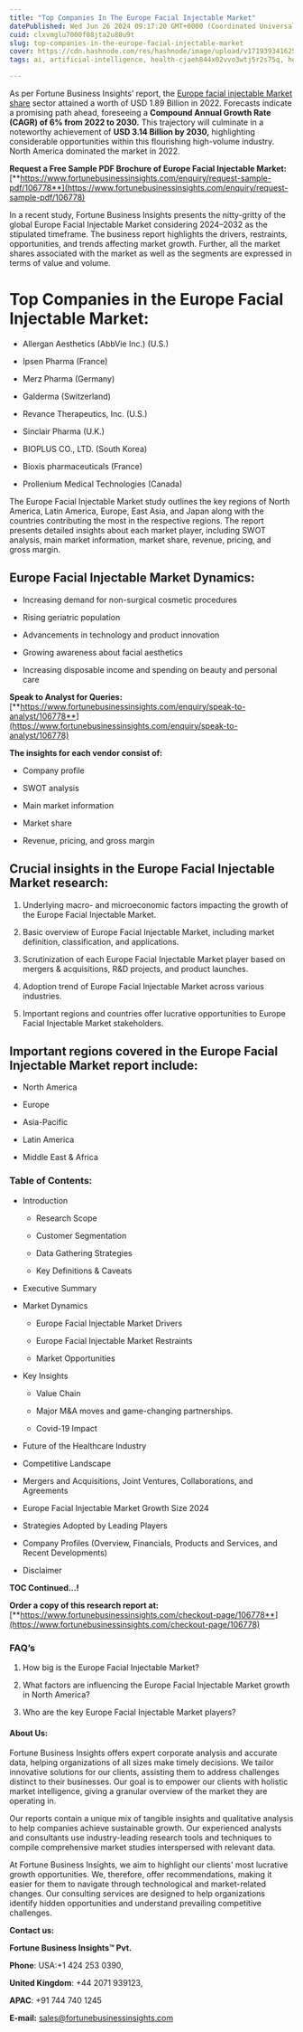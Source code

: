 ```yaml
---
title: "Top Companies In The Europe Facial Injectable Market"
datePublished: Wed Jun 26 2024 09:17:20 GMT+0000 (Coordinated Universal Time)
cuid: clxvmglu7000f08jta2u80u9t
slug: top-companies-in-the-europe-facial-injectable-market
cover: https://cdn.hashnode.com/res/hashnode/image/upload/v1719393416257/0f4750fb-20ad-469e-aa67-c1493f4cc269.png
tags: ai, artificial-intelligence, health-cjaeh844x02vvo3wtj5r2s75q, healthcare, europe-facial-injectable-market

---
```


As per Fortune Business Insights’ report, the [Europe facial injectable Market share](https://www.fortunebusinessinsights.com/europe-facial-injectable-market-106778) sector attained a worth of USD 1.89 Billion in 2022. Forecasts indicate a promising path ahead, foreseeing a **Compound Annual Growth Rate (CAGR) of 6% from 2022 to 2030.** This trajectory will culminate in a noteworthy achievement of **USD 3.14 Billion by 2030,** highlighting considerable opportunities within this flourishing high-volume industry. North America dominated the market in 2022.

**Request a Free Sample PDF Brochure of Europe Facial Injectable Market:** [**https://www.fortunebusinessinsights.com/enquiry/request-sample-pdf/106778**](https://www.fortunebusinessinsights.com/enquiry/request-sample-pdf/106778)

In a recent study, Fortune Business Insights presents the nitty-gritty of the global Europe Facial Injectable Market considering 2024–2032 as the stipulated timeframe. The business report highlights the drivers, restraints, opportunities, and trends affecting market growth. Further, all the market shares associated with the market as well as the segments are expressed in terms of value and volume.

# **Top Companies in the Europe Facial Injectable Market:**

* Allergan Aesthetics (AbbVie Inc.) (U.S.)
    
* Ipsen Pharma (France)
    
* Merz Pharma (Germany)
    
* Galderma (Switzerland)
    
* Revance Therapeutics, Inc. (U.S.)
    
* Sinclair Pharma (U.K.)
    
* BIOPLUS CO., LTD. (South Korea)
    
* Bioxis pharmaceuticals (France)
    
* Prollenium Medical Technologies (Canada)
    

The Europe Facial Injectable Market study outlines the key regions of North America, Latin America, Europe, East Asia, and Japan along with the countries contributing the most in the respective regions. The report presents detailed insights about each market player, including SWOT analysis, main market information, market share, revenue, pricing, and gross margin.

## Europe Facial Injectable Market **Dynamics**:

* Increasing demand for non-surgical cosmetic procedures
    
* Rising geriatric population
    
* Advancements in technology and product innovation
    
* Growing awareness about facial aesthetics
    
* Increasing disposable income and spending on beauty and personal care
    

**Speak to Analyst for Queries:** [**https://www.fortunebusinessinsights.com/enquiry/speak-to-analyst/106778**](https://www.fortunebusinessinsights.com/enquiry/speak-to-analyst/106778)

**The insights for each vendor consist of:**

* Company profile
    
* SWOT analysis
    
* Main market information
    
* Market share
    
* Revenue, pricing, and gross margin
    

## **Crucial insights in the Europe Facial Injectable Market research:**

1. Underlying macro- and microeconomic factors impacting the growth of the Europe Facial Injectable Market.
    
2. Basic overview of Europe Facial Injectable Market, including market definition, classification, and applications.
    
3. Scrutinization of each Europe Facial Injectable Market player based on mergers & acquisitions, R&D projects, and product launches.
    
4. Adoption trend of Europe Facial Injectable Market across various industries.
    
5. Important regions and countries offer lucrative opportunities to Europe Facial Injectable Market stakeholders.
    

## **Important regions covered in the Europe Facial Injectable Market report include:**

* North America
    
* Europe
    
* Asia-Pacific
    
* Latin America
    
* Middle East & Africa
    

### **Table of Contents:**

* Introduction
    
    * Research Scope
        
    * Customer Segmentation
        
    * Data Gathering Strategies
        
    * Key Definitions & Caveats
        
* Executive Summary
    
* Market Dynamics
    
    * Europe Facial Injectable Market Drivers
        
    * Europe Facial Injectable Market Restraints
        
    * Market Opportunities
        
* Key Insights
    
    * Value Chain
        
    * Major M&A moves and game-changing partnerships.
        
    * Covid-19 Impact
        
* Future of the Healthcare Industry
    
* Competitive Landscape
    
* Mergers and Acquisitions, Joint Ventures, Collaborations, and Agreements
    
* Europe Facial Injectable Market Growth Size 2024
    
* Strategies Adopted by Leading Players
    
* Company Profiles (Overview, Financials, Products and Services, and Recent Developments)
    
* Disclaimer
    

**TOC Continued…!**

**Order a copy of this research report at:** [**https://www.fortunebusinessinsights.com/checkout-page/106778**](https://www.fortunebusinessinsights.com/checkout-page/106778)

### **FAQ’s**

1. How big is the Europe Facial Injectable Market?
    
2. What factors are influencing the Europe Facial Injectable Market growth in North America?
    
3. Who are the key Europe Facial Injectable Market players?
    

#### **About Us:**

Fortune Business Insights offers expert corporate analysis and accurate data, helping organizations of all sizes make timely decisions. We tailor innovative solutions for our clients, assisting them to address challenges distinct to their businesses. Our goal is to empower our clients with holistic market intelligence, giving a granular overview of the market they are operating in.

Our reports contain a unique mix of tangible insights and qualitative analysis to help companies achieve sustainable growth. Our experienced analysts and consultants use industry-leading research tools and techniques to compile comprehensive market studies interspersed with relevant data.

At Fortune Business Insights, we aim to highlight our clients' most lucrative growth opportunities. We, therefore, offer recommendations, making it easier for them to navigate through technological and market-related changes. Our consulting services are designed to help organizations identify hidden opportunities and understand prevailing competitive challenges.

**Contact us:**

**Fortune Business Insights™ Pvt.**

**Phone**: USA:+1 424 253 0390,

**United Kingdom**: +44 2071 939123,

**APAC**: +91 744 740 1245

**E-mail:** [sales@fortunebusinessinsights.com](mailto:sales@fortunebusinessinsights.com)